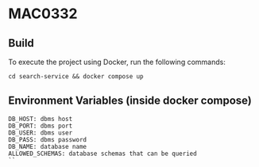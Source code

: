 # MAC0332

## Build

To execute the project using Docker, run the following commands:

`cd search-service && docker compose up`

## Environment Variables (inside docker compose)

```
DB_HOST: dbms host
DB_PORT: dbms port
DB_USER: dbms user
DB_PASS: dbms password
DB_NAME: database name
ALLOWED_SCHEMAS: database schemas that can be queried
``